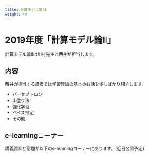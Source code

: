 ```yaml
---
title: 計算モデル論II
weight: 40
---
```


# 2019年度「計算モデル論II」

計算モデル論IIは川村先生と西井が担当します。

<!-- - [スケジュール表](http://ds26.cc.yamaguchi-u.ac.jp/~progkawa/gakunai/CompModel/) -->

## 内容

西井が担当する講義では学習理論の基本のお話を少しばかり紹介します。

- パーセプトロン
- 山登り法
- 強化学習
- ベイズ推定
- その他

##  e-learningコーナー

講義資料と宿題が以下のe-learningコーナーにあります。(近日公開予定)

<!--
- [e-learningコーナー 「2018 計算モデル論II」](https://mdcs4s.cc.yamaguchi-u.ac.jp/moodle/course/view.php?id=15894&noprocess)
	- 上記ページに入るときに登録キーの入力を求められることがあります。講義で説明します。
	- 毎週の講義後に**宿題**が出ます。〆切をよく確認して忘れずにしましょう。
-->